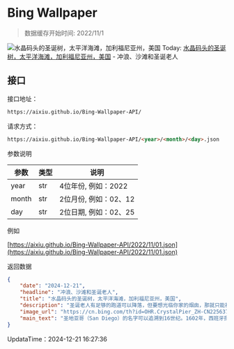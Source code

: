 # Bing Wallpaper

> 数据缓存开始时间: 2022/11/1

![水晶码头的圣诞树，太平洋海滩，加利福尼亚州，美国](https://cn.bing.com/th?id=OHR.CrystalPier_ZH-CN2256372880_1920x1080.webp)
Today: [水晶码头的圣诞树，太平洋海滩，加利福尼亚州，美国](https://cn.bing.com/th?id=OHR.CrystalPier_ZH-CN2256372880_1920x1080.webp) - 冲浪、沙滩和圣诞老人

## 接口

接口地址：

```html
https://aixiu.github.io/Bing-Wallpaper-API/
```

请求方式：

```html
https://aixiu.github.io/Bing-Wallpaper-API/<year>/<month>/<day>.json
```

参数说明

| 参数 | 类型 | 说明 |
| - | - | - |
| year | str | 4位年份, 例如：2022 |
| month | str | 2位月份, 例如：02、12 |
| day | str | 2位日期, 例如：02、25 |

例如

[https://aixiu.github.io/Bing-Wallpaper-API/2022/11/01.json](https://aixiu.github.io/Bing-Wallpaper-API/2022/11/01.json)

返回数据

```json
{
    "date": "2024-12-21",
    "headline": "冲浪、沙滩和圣诞老人",
    "title": "水晶码头的圣诞树，太平洋海滩，加利福尼亚州，美国",
    "description": "圣诞老人有足够的跑道可以降落，但要想光临你家的烟囱，那就只能祝你好运了。今天，我们在加利福尼亚州圣地亚哥的太平洋海滩为圣诞节做准备。虽然这里可能不会下雪，但在阳光明媚的南加州，圣诞节前仍然充满了节日气氛。在圣地亚哥的圣诞小径上，有许多美丽的圣诞树，其中一棵20英尺高的圣诞树位于装饰一新的水晶码头尽头。",
    "image_url": "https://cn.bing.com/th?id=OHR.CrystalPier_ZH-CN2256372880_1920x1080.webp",
    "main_text": "圣地亚哥（San Diego）的名字可以追溯到16世纪。1602年，西班牙探险家塞瓦斯蒂安·比斯凯诺将海湾和周边地区命名为 “San Diego de Alcalá”，以纪念迭戈·德·阿尔卡拉，后逐渐简化为San Diego。"
}
```

UpdataTime：2024-12-21 16:27:36
